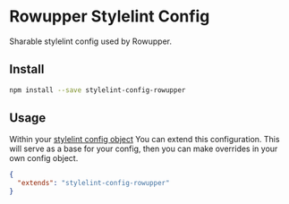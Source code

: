 # Rowupper Stylelint Config

Sharable stylelint config used by Rowupper.

## Install

```sh
npm install --save stylelint-config-rowupper
```

## Usage

Within your [stylelint config object](http://stylelint.io/user-guide/configuration/#extends) You can extend this configuration. This will serve as a base for your config, then you can make overrides in your own config object.

```json
{
  "extends": "stylelint-config-rowupper"
}
```
